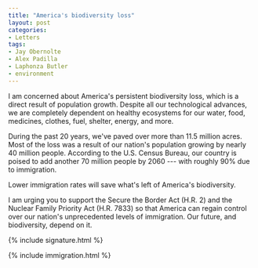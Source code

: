 ```yaml
---
title: "America's biodiversity loss"
layout: post
categories:
- Letters
tags:
- Jay Obernolte
- Alex Padilla
- Laphonza Butler
- environment
---
```


I am concerned about America's persistent biodiversity loss, which is a direct result of population growth. Despite all our technological advances, we are completely dependent on healthy ecosystems for our water, food, medicines, clothes, fuel, shelter, energy, and more.

During the past 20 years, we've paved over more than 11.5 million acres. Most of the loss was a result of our nation's population growing by nearly 40 million people. According to the U.S. Census Bureau, our country is poised to add another 70 million people by 2060 --- with roughly 90% due to immigration.

Lower immigration rates will save what's left of America's biodiversity.

I am urging you to support the Secure the Border Act (H.R. 2) and the Nuclear Family Priority Act (H.R. 7833) so that America can regain control over our nation's unprecedented levels of immigration. Our future, and biodiversity, depend on it.

{% include signature.html %}

{% include immigration.html %}
